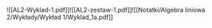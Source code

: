 ![[AL2-Wyklad-1.pdf]]![[AL2-zestaw-1.pdf]]![[Notatki/Algebra liniowa 2/Wykłady/Wykład 1/Wyklad_1a.pdf]]